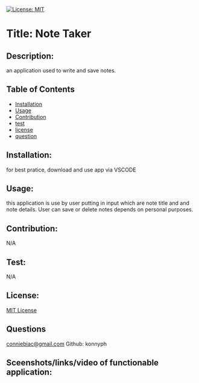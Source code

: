 [![License: MIT](https://img.shields.io/badge/License-MIT-yellow.svg)](https://opensource.org/licenses/MIT)

# Title: Note Taker

## Description:
an application used to write and save notes.

## Table of Contents
- [Installation](#installation)
- [Usage](#usage)
- [Contribution](#contribution)
- [test](#test)
- [license](#license)
- [question](#questions)

## Installation: 
for best pratice, download and use app via VSCODE

## Usage:
this application is use by user putting in input which are note title and and note details. User can save or delete notes depends on personal purposes.

## Contribution: 
N/A 

## Test:
N/A
## License: 
[MIT License](LICENSE.txt)
## Questions 
conniebiac@gmail.com
Github: konnyph
## Sceenshots/links/video of functionable application:


